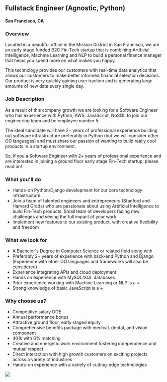 ## Fullstack Engineer (Agnostic, Python)
#### San Francisco, CA

### Overview
Located in a beautiful office in the Mission District in San Francisco, we are an early stage funded B2C Fin-Tech startup that is combining Artificial Intelligence, Machine Learning and NLP to build a personal finance manager that helps you spend more on what makes you happy.

This technology provides our customers with real-time data analytics that allows our customers to make better informed financial selection decisions. Our product is very quickly gaining user traction and is generating large amounts of new data every single day.

### Job Description

As a result of this company growth we are looking for a Software Engineer who has experience with Python, AWS, JavaScript, NoSQL to join our engineering team and be employee number 5.

The ideal candidate will have 2+ years of professional experience building out software infrastructure preferably in Python (but we will consider other OO languages) and must share our passion of wanting to build really cool products in a startup environment.

So, if you a Software Engineer with 2+ years of professional experience and are interested in joining a ground floor early stage Fin-Tech startup, please read on!

### What you'll do
+ Hands-on Python/Django development for our core technology infrastructure
+ Join a team of talented engineers and entrepreneurs (Stanford and Harvard Grads) who are passionate about using Artificial Intelligence to build Fin-Tech products. Small team of developers facing new challenges and seeing the full impact of your work
+ Implement new features to our existing product, with creative flexibility and freedom

### What we look for
+ A Bachelor's Degree in Computer Science or related field along with
+ Preferably 2+ years of experience with back-end Python and Django (Experience with other OO languages and frameworks will also be considered)
+ Experience integrating APIs and cloud deployment 
+ Hands on experience with MySQL/SQL databases 
+ Prior experience working with Machine Learning or NLP is a +
+ Strong knowledge of basic JavaScript is a +

### Why choose us?
+ Competitive salary DOE 
+ Annual performance bonus
+ Attractive ground floor, early staged equity
+ Comprehensive benefits package with medical, dental, and vision component
+ 401k with 6% matching
+ Creative and energetic work environment fostering independence and mutual respect
+ Direct interaction with high growth customers on exciting projects across a variety of industries
+ Hands-on experience with a variety of cutting-edge technologies



[<img src="https://dabuttonfactory.com/button.png?t=Apply&f=Calibri-Bold&ts=24&tc=fff&tshs=1&tshc=000&hp=20&vp=8&c=5&bgt=gradient&bgc=3d85c6&ebgc=073763">](https://letsrockit.co/users/auth/github?job_id=sgldagfybgll-fullstack-engineer-agnostic-python/)
